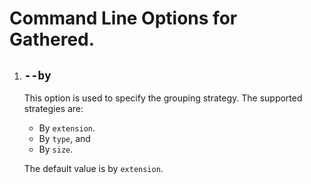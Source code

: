 # Command Line Options for Gathered.

1. ## `--by`

   This option is used to specify the grouping strategy. The supported strategies are:

   -  By `extension`.
   -  By `type`, and
   -  By `size`.

   The default value is by `extension`.
